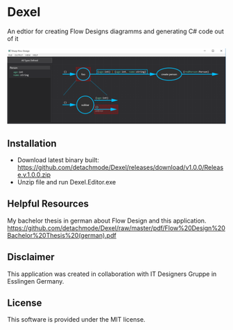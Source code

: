 # Dexel
An edtior for creating Flow Designs diagramms and generating C# code out of it

![Image of Dexel Editor](./Screenshots/dexel.PNG)

## Installation
- Download latest binary built: https://github.com/detachmode/Dexel/releases/download/v1.0.0/Release.v.1.0.0.zip
- Unzip file and run Dexel.Editor.exe

## Helpful Resources
My bachelor thesis in german about Flow Design and this application.
https://github.com/detachmode/Dexel/raw/master/pdf/Flow%20Design%20Bachelor%20Thesis%20(german).pdf

## Disclaimer
This application was created in collaboration with IT Designers Gruppe in Esslingen Germany.

## License
This software is provided under the MIT license.
